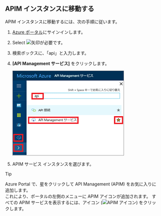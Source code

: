 ## <a name="navigate-to-your-apim-instance"></a>APIM インスタンスに移動する

APIM インスタンスに移動するには、次の手順に従います。

1. [Azure ポータル](https://portal.azure.com)にサインインします。 
2. Select ![矢印](./media/api-management-navigate-to-instance/arrow.png)が必要です。
3. 検索ボックスに、「api」と入力します。
4. **[API Management サービス]** をクリックします。

    ![移動する。](./media/api-management-navigate-to-instance/navigate-to-api-management-services.png)

5. APIM サービス インスタンスを選びます。

>[!TIP]
>Azure Portal で、星をクリックして API Management (APIM) をお気に入りに追加します。 <br/>これにより、ポータルの左側のメニューに APIM アイコンが追加されます。 すべての APIM サービスを表示するには、アイコン (![APIM アイコン](./media/api-management-navigate-to-instance/apim-icon.png)) をクリックします。
 


